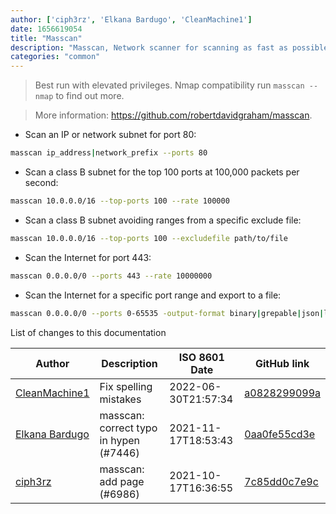 ```yaml
---
author: ['ciph3rz', 'Elkana Bardugo', 'CleanMachine1']
date: 1656619054
title: "Masscan"
description: "Masscan, Network scanner for scanning as fast as possible."
categories: "common"
---
```

> Best run with elevated privileges. Nmap compatibility run `masscan --nmap` to find out more.

> More information: <https://github.com/robertdavidgraham/masscan>.

- Scan an IP or network subnet for port 80:

```bash
masscan ip_address|network_prefix --ports 80
```

- Scan a class B subnet for the top 100 ports at 100,000 packets per second:

```bash
masscan 10.0.0.0/16 --top-ports 100 --rate 100000
```

- Scan a class B subnet avoiding ranges from a specific exclude file:

```bash
masscan 10.0.0.0/16 --top-ports 100 --excludefile path/to/file
```

- Scan the Internet for port 443:

```bash
masscan 0.0.0.0/0 --ports 443 --rate 10000000
```

- Scan the Internet for a specific port range and export to a file:

```bash
masscan 0.0.0.0/0 --ports 0-65535 -output-format binary|grepable|json|list|xml --output-filename path/to/file
```
List of changes to this documentation


Author | Description | ISO 8601 Date | GitHub link
------|-----|-----|-----
[CleanMachine1](mailto:78213164+CleanMachine1@users.noreply.github.com) | Fix spelling mistakes | 2022-06-30T21:57:34 | [a0828299099a](https://github.com/tldr-pages/tldr/commit/a0828299099a2224eca625dcf412c341124c5011)
[Elkana Bardugo](mailto:ttv200@gmail.com) | masscan: correct typo in hypen (#7446) | 2021-11-17T18:53:43 | [0aa0fe55cd3e](https://github.com/tldr-pages/tldr/commit/0aa0fe55cd3ee1b713814b9791f05b0f58f70609)
[ciph3rz](mailto:46655414+ciph3rz@users.noreply.github.com) | masscan: add page (#6986) | 2021-10-17T16:36:55 | [7c85dd0c7e9c](https://github.com/tldr-pages/tldr/commit/7c85dd0c7e9cd1ba8407d957e22c42d67d9e14b1)

